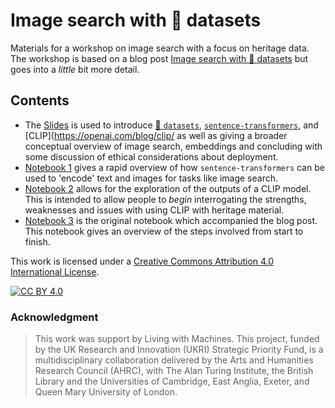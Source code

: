 #  Image search with 🤗 datasets 

Materials for a workshop on image search with a focus on heritage data. The workshop is based on a blog post [Image search with 🤗 datasets](https://huggingface.co/blog/image-search-datasets) but goes into a *little* bit more detail. 

## Contents
- The [Slides](image_search.pdf) is used to introduce [🤗 `datasets`](https://huggingface.co/docs/datasets/index), [`sentence-transformers`](https://www.sbert.net/index.html), and [CLIP](https://openai.com/blog/clip/ as well as giving a broader conceptual overview of image search, embeddings and concluding with some discussion of ethical considerations about deployment. 
- [Notebook 1](01_sentence-transformers-intro.ipynb) gives a rapid overview of how `sentence-transformers` can be used to 'encode' text and images for tasks like image search. 
- [Notebook 2](02_image_search_demo.ipynb) allows for the exploration of the outputs of a CLIP model. This is intended to allow people to *begin* interrogating the strengths, weaknesses and issues with using CLIP with heritage material. 
- [Notebook 3](03_hf_blog_image_search.ipynb) is the original notebook which accompanied the blog post. This notebook gives an overview of the steps involved from start to finish. 



This work is licensed under a
[Creative Commons Attribution 4.0 International License][cc-by].

[![CC BY 4.0][cc-by-image]][cc-by]

[cc-by]: http://creativecommons.org/licenses/by/4.0/
[cc-by-image]: https://i.creativecommons.org/l/by/4.0/88x31.png
[cc-by-shield]: https://img.shields.io/badge/License-CC%20BY%204.0-lightgrey.svg


### Acknowledgment

> This work was support by Living with Machines. This project, funded by the UK Research and Innovation (UKRI) Strategic Priority Fund, is a multidisciplinary collaboration delivered by the Arts and Humanities Research Council (AHRC), with The Alan Turing Institute, the British Library and the Universities of Cambridge, East Anglia, Exeter, and Queen Mary University of London.
